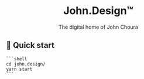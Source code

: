 <h1 align="center">
  John.Design™
</h1>
<p align="center">
  The digital home of John Choura
</p>

## 🚀 Quick start

    ```shell
    cd john.design/
    yarn start
    ```
